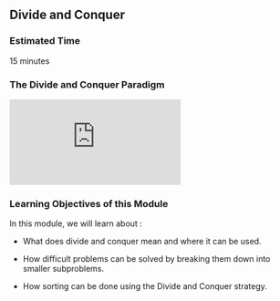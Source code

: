 ## Divide and Conquer

### Estimated Time

15 minutes

### The Divide and Conquer Paradigm 

<iframe src="https://www.youtube.com/embed/59tlhDghFnA" frameborder="0" allow="autoplay; encrypted-media" allowfullscreen></iframe>

### Learning Objectives of this Module

In this module, we will learn about :

 - What does divide and conquer mean and where it can be used.

 - How difficult problems can be solved by breaking them down into smaller subproblems.

 - How sorting can be done using the Divide and Conquer strategy.


